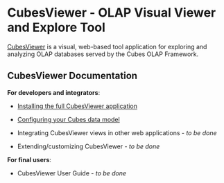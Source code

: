 CubesViewer - OLAP Visual Viewer and Explore Tool
=================================================

[CubesViewer](https://github.com/jjmontesl/cubesviewer) is a visual, web-based tool application for exploring and analyzing OLAP databases served by the Cubes OLAP Framework.


CubesViewer Documentation
-------------------------

**For developers and integrators**:

* [Installing the full CubesViewer application](cubesviewer-gui-installation.md)
* [Configuring your Cubes data model](cubesviewer-model.md)
* Integrating CubesViewer views in other web applications - _to be done_

* Extending/customizing CubesViewer - _to be done_

**For final users**:

* CubesViewer User Guide - _to be done_

